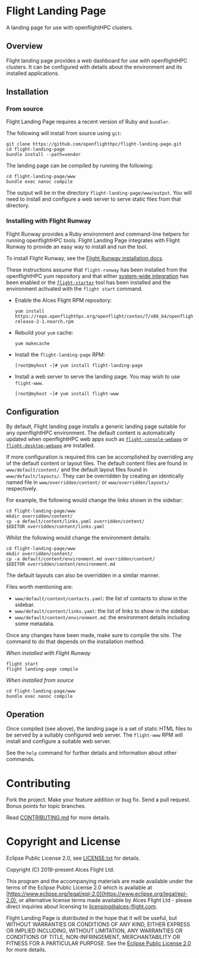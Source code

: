 # Flight Landing Page

A landing page for use with openflightHPC clusters.

## Overview

Flight landing page provides a web dashboard for use with openflightHPC
clusters.  It can be configured with details about the environment and its
installed applications.

## Installation

### From source

Flight Landing Page requires a recent version of Ruby and `bundler`.

The following will install from source using `git`:

```
git clone https://github.com/openflighthpc/flight-landing-page.git
cd flight-landing-page
bundle install --path=vendor
```

The landing page can be compiled by running the following:

```
cd flight-landing-page/www
bundle exec nanoc compile
```

The output will be in the directory `flight-landing-page/www/output`.  You
will need to install and configure a web server to serve static files from
that directory.

### Installing with Flight Runway

Flight Runway provides a Ruby environment and command-line helpers for
running openflightHPC tools.  Flight Landing Page integrates with Flight
Runway to provide an easy way to install and run the tool.

To install Flight Runway, see the [Flight Runway installation
docs](https://github.com/openflighthpc/flight-runway#installation).

These instructions assume that `flight-runway` has been installed from
the openflightHPC yum repository and that either [system-wide
integration](https://github.com/openflighthpc/flight-runway#system-wide-integration) has been enabled or the
[`flight-starter`](https://github.com/openflighthpc/flight-starter) tool has been
installed and the environment activated with the `flight start` command.

 * Enable the Alces Flight RPM repository:

    ```
    yum install https://repo.openflighthpc.org/openflight/centos/7/x86_64/openflighthpc-release-2-1.noarch.rpm
    ```

 * Rebuild your `yum` cache:

    ```
    yum makecache
    ```
    
 * Install the `flight-landing-page` RPM:

    ```
    [root@myhost ~]# yum install flight-landing-page
    ```

 * Install a web server to serve the landing page.  You may wish to use
   `flight-www`.

    ```
    [root@myhost ~]# yum install flight-www
    ```

## Configuration

By default, Flight landing page installs a generic landing page suitable for
any openflightHPC environment.  The default content is automatically updated
when openflightHPC web apps such as
[`flight-console-webapp`](https://github.com/openflighthpc/flight-console-webapp)
or
[`flight-desktop-webapp`](https://github.com/openflighthpc/flight-desktop-webapp)
are installed.

If more configuration is required this can be accomplished by overriding any
of the default content or layout files.  The default content files are found
in `www/default/content/` and the default layout files found in
`www/default/layouts/`.  They can be overridden by creating an identically
named file in `www/overridden/content/` or `www/overridden/layouts/`
respectively.

For example, the following would change the links shown in the sidebar:

```
cd flight-landing-page/www
mkdir overridden/content/
cp -a default/content/links.yaml overridden/content/
$EDITOR overridden/content/links.yaml
```

Whilst the following would change the environment details:

```
cd flight-landing-page/www
mkdir overridden/content/
cp -a default/content/environment.md overridden/content/
$EDITOR overridden/content/environment.md
```

The default layouts can also be overridden in a similar manner.

Files worth mentioning are:

 - `www/default/content/contacts.yaml`: the list of contacts to show in the
   sidebar.
 - `www/default/content/links.yaml`: the list of links to show in the
   sidebar.
 - `www/default/content/environment.md`: the environment details including
   some metadata.

Once any changes have been made, make sure to compile the site.  The command
to do that depends on the installation method.

*When installed with Flight Runway*

```
flight start
flight landing-page compile
```

*When installed from source*

```
cd flight-landing-page/www
bundle exec nanoc compile
```

## Operation

Once compiled (see above), the landing page is a set of static HTML files to
be served by a suitably configured web server.  The `flight-www` RPM will
install and configure a suitable web server.

See the `help` command for further details and information about other commands.

# Contributing

Fork the project. Make your feature addition or bug fix. Send a pull
request. Bonus points for topic branches.

Read [CONTRIBUTING.md](CONTRIBUTING.md) for more details.

# Copyright and License

Eclipse Public License 2.0, see [LICENSE.txt](LICENSE.txt) for details.

Copyright (C) 2019-present Alces Flight Ltd.

This program and the accompanying materials are made available under
the terms of the Eclipse Public License 2.0 which is available at
[https://www.eclipse.org/legal/epl-2.0](https://www.eclipse.org/legal/epl-2.0),
or alternative license terms made available by Alces Flight Ltd -
please direct inquiries about licensing to
[licensing@alces-flight.com](mailto:licensing@alces-flight.com).

Flight Landing Page is distributed in the hope that it will be
useful, but WITHOUT WARRANTIES OR CONDITIONS OF ANY KIND, EITHER
EXPRESS OR IMPLIED INCLUDING, WITHOUT LIMITATION, ANY WARRANTIES OR
CONDITIONS OF TITLE, NON-INFRINGEMENT, MERCHANTABILITY OR FITNESS FOR
A PARTICULAR PURPOSE. See the [Eclipse Public License 2.0](https://opensource.org/licenses/EPL-2.0) for more
details.
